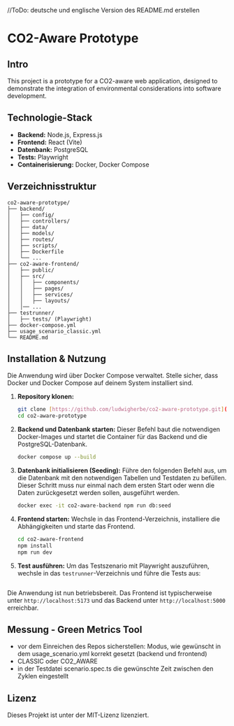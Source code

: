 //ToDo: deutsche und englische Version des README.md erstellen
# CO2-Aware Prototype

## Intro

This project is a prototype for a CO2-aware web application, designed to demonstrate the integration of environmental considerations into software development.

## Technologie-Stack

- **Backend:** Node.js, Express.js  
- **Frontend:** React (Vite)  
- **Datenbank:** PostgreSQL
- **Tests:** Playwright
- **Containerisierung:** Docker, Docker Compose

## Verzeichnisstruktur

```plaintext
co2-aware-prototype/
├── backend/
│   ├── config/
│   ├── controllers/
│   ├── data/
│   ├── models/
│   ├── routes/
│   ├── scripts/
│   ├── Dockerfile
│   └── ...
├── co2-aware-frontend/
│   ├── public/
│   ├── src/
│   │   ├── components/
│   │   ├── pages/
│   │   ├── services/
│   │   ├── layouts/
│   │── ...
├── testrunner/
│   ├── tests/ (Playwright)
├── docker-compose.yml
├── usage_scenario_classic.yml
└── README.md
```

## Installation & Nutzung

Die Anwendung wird über Docker Compose verwaltet. Stelle sicher, dass Docker und Docker Compose auf deinem System installiert sind.

1.  **Repository klonen:**
    ```bash
    git clone [https://github.com/ludwigherbe/co2-aware-prototype.git](https://github.com/ludwigherbe/co2-aware-prototype.git)
    cd co2-aware-prototype
    ```

2.  **Backend und Datenbank starten:**
    Dieser Befehl baut die notwendigen Docker-Images und startet die Container für das Backend und die PostgreSQL-Datenbank.
    ```bash
    docker compose up --build
    ```

3.  **Datenbank initialisieren (Seeding):**
    Führe den folgenden Befehl aus, um die Datenbank mit den notwendigen Tabellen und Testdaten zu befüllen. Dieser Schritt muss nur einmal nach dem ersten Start oder wenn die Daten zurückgesetzt werden sollen, ausgeführt werden.
    ```bash
    docker exec -it co2-aware-backend npm run db:seed
    ```

4.  **Frontend starten:**
    Wechsle in das Frontend-Verzeichnis, installiere die Abhängigkeiten und starte das Frontend.
    ```bash
    cd co2-aware-frontend
    npm install
    npm run dev
    ```
5. **Test ausführen:**
    Um das Testszenario mit Playwright auszuführen, wechsle in das `testrunner`-Verzeichnis und führe die Tests aus:
    ```npx playwright test --ui
    ```

Die Anwendung ist nun betriebsbereit. Das Frontend ist typischerweise unter `http://localhost:5173` und das Backend unter `http://localhost:5000` erreichbar.

## Messung - Green Metrics Tool
- vor dem Einreichen des Repos sicherstellen:
Modus, wie gewünscht in dem usage_scenario.yml korrekt gesetzt (backend und frrontend)
- CLASSIC oder CO2_AWARE
- in der Testdatei scenario.spec.ts die gewünschte Zeit zwischen den Zyklen eingestellt

## Lizenz

Dieses Projekt ist unter der MIT-Lizenz lizenziert.